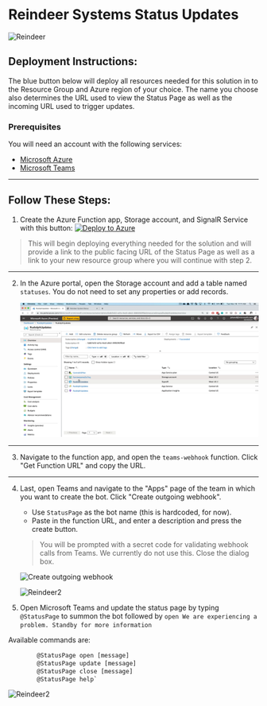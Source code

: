 # Reindeer Systems Status Updates

![Reindeer](https://jhandcdn.blob.core.windows.net/blob/reindeer.gif)

## Deployment Instructions:

The blue button below will deploy all resources needed for this solution in to the Resource Group and Azure region of your choice. The name you choose also determines the URL used to view the Status Page as well as the incoming URL used to trigger updates.

### Prerequisites

You will need an account with the following services: 

- [Microsoft Azure](https://portal.azure.com)
- [Microsoft Teams](https://teams.microsoft.com)

---

## Follow These Steps:

1. Create the Azure Function app, Storage account, and SignalR Service with this button: [![Deploy to Azure](https://azuredeploy.net/deploybutton.svg)](https://azuredeploy.net/)

>This will begin deploying everything needed for the solution and will provide a link to the public facing URL of the Status Page as well as a link to your new resource group where you will continue with step 2.

---

2.  In the Azure portal, open the Storage account and add a table named `statuses`. You do not need to set any properties or add records.

    ![Create table](CreateStatusesTable.gif)

---

3. Navigate to the function app, and open the `teams-webhook` function. Click "Get Function URL" and copy the URL.

---

4. Last, open Teams and navigate to the "Apps" page of the team in which you want to create the bot. Click "Create outgoing webhook".

    - Use `StatusPage` as the bot name (this is hardcoded, for now). 
    - Paste in the function URL, and enter a description and press the create button.

    > You will be prompted with a secret code for validating webhook calls from Teams. We currently do not use this. Close the dialog box.

    ![Create outgoing webhook](Webhook.gif)    

    ![Reindeer2](https://jhandcdn.blob.core.windows.net/blob/reindeer3.gif)

5. Open Microsoft Teams and update the status page by typing `@StatusPage` to summon the bot followed by `open We are experiencing a problem. Standby for more information`

Available commands are: 

```bot
        @StatusPage open [message]
        @StatusPage update [message]
        @StatusPage close [message]
        @StatusPage help`
```


![Reindeer2](https://jhandcdn.blob.core.windows.net/blob/reindeer2.gif)
